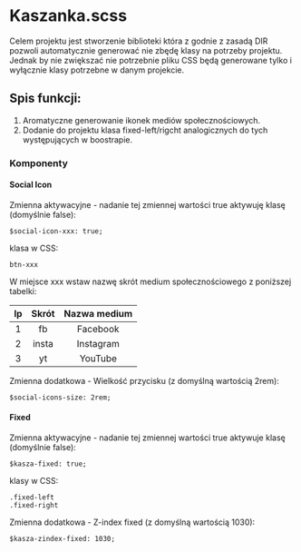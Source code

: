 # Kaszanka.scss
Celem projektu jest stworzenie biblioteki która z godnie z zasadą DIR pozwoli automatycznie generować nie zbędę klasy na potrzeby projektu. Jednak by nie zwiększać nie potrzebnie pliku CSS będą generowane tylko i wyłącznie klasy potrzebne w danym projekcie.

## Spis funkcji:
1. Aromatyczne generowanie ikonek mediów społecznościowych.
2. Dodanie do projektu klasa fixed-left/rigcht analogicznych do tych występujących w boostrapie.

### Komponenty 

#### Social Icon

Zmienna aktywacyjne - nadanie tej zmiennej wartości true aktywuję klasę (domyślnie false):
```
$social-icon-xxx: true;
```
klasa w CSS:
```
btn-xxx
```
W miejsce xxx wstaw nazwę skrót medium społecznościowego z poniższej tabelki:

| lp | Skrót | Nazwa medium | 
| :---: | :-: | :-: | 
| 1 | fb | Facebook | 
| 2 | insta | Instagram | 
| 3 | yt | YouTube | 

Zmienna dodatkowa - Wielkość przycisku (z domyślną wartością 2rem):
```
$social-icons-size: 2rem;
```

#### Fixed

Zmienna aktywacyjne - nadanie tej zmiennej wartości true aktywuje klasę (domyślnie false):
```
$kasza-fixed: true;
```
klasy w CSS:
```
.fixed-left
.fixed-right 
```
Zmienna dodatkowa - Z-index fixed (z domyślną wartością 1030):
```
$kasza-zindex-fixed: 1030;
```